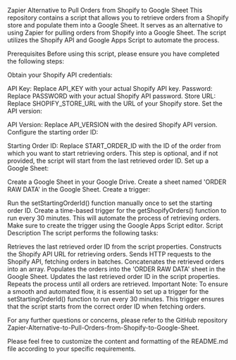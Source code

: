 Zapier Alternative to Pull Orders from Shopify to Google Sheet
This repository contains a script that allows you to retrieve orders from a Shopify store and populate them into a Google Sheet. It serves as an alternative to using Zapier for pulling orders from Shopify into a Google Sheet. The script utilizes the Shopify API and Google Apps Script to automate the process.

Prerequisites
Before using this script, please ensure you have completed the following steps:

Obtain your Shopify API credentials:

API Key: Replace API_KEY with your actual Shopify API key.
Password: Replace PASSWORD with your actual Shopify API password.
Store URL: Replace SHOPIFY_STORE_URL with the URL of your Shopify store.
Set the API version:

API Version: Replace API_VERSION with the desired Shopify API version.
Configure the starting order ID:

Starting Order ID: Replace START_ORDER_ID with the ID of the order from which you want to start retrieving orders. This step is optional, and if not provided, the script will start from the last retrieved order ID.
Set up a Google Sheet:

Create a Google Sheet in your Google Drive.
Create a sheet named 'ORDER RAW DATA' in the Google Sheet.
Create a trigger:

Run the setStartingOrderId() function manually once to set the starting order ID.
Create a time-based trigger for the getShopifyOrders() function to run every 30 minutes. This will automate the process of retrieving orders. Make sure to create the trigger using the Google Apps Script editor.
Script Description
The script performs the following tasks:

Retrieves the last retrieved order ID from the script properties.
Constructs the Shopify API URL for retrieving orders.
Sends HTTP requests to the Shopify API, fetching orders in batches.
Concatenates the retrieved orders into an array.
Populates the orders into the 'ORDER RAW DATA' sheet in the Google Sheet.
Updates the last retrieved order ID in the script properties.
Repeats the process until all orders are retrieved.
Important Note: To ensure a smooth and automated flow, it is essential to set up a trigger for the setStartingOrderId() function to run every 30 minutes. This trigger ensures that the script starts from the correct order ID when fetching orders.

For any further questions or concerns, please refer to the GitHub repository Zapier-Alternative-to-Pull-Orders-from-Shopify-to-Google-Sheet.

Please feel free to customize the content and formatting of the README.md file according to your specific requirements.
